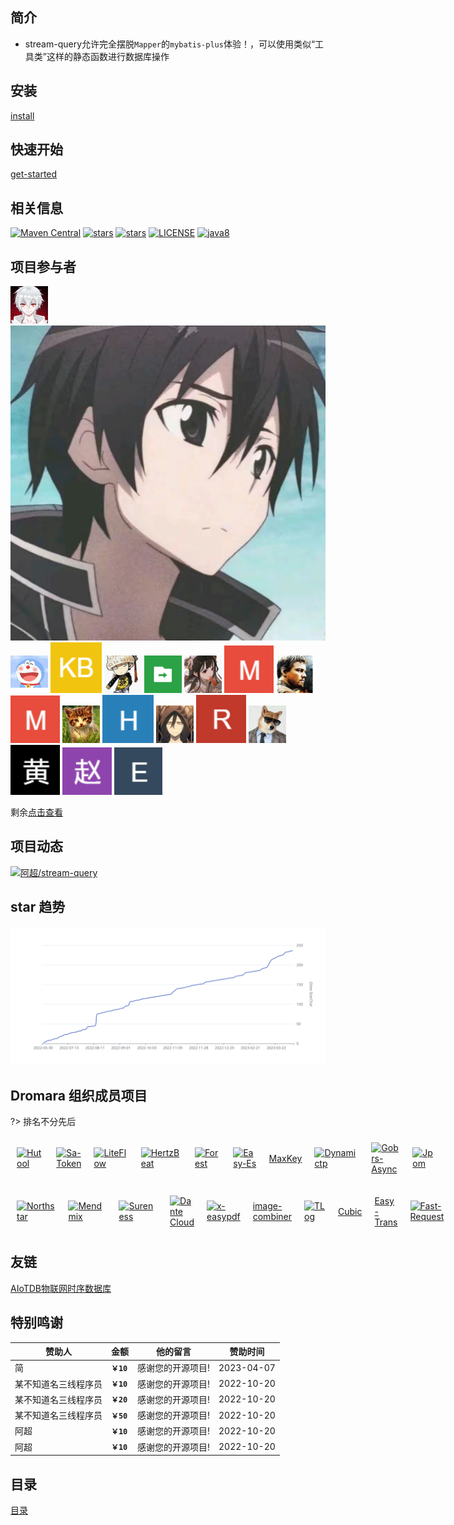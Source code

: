 ## 简介

- stream-query允许完全摆脱`Mapper`的`mybatis-plus`体验！，可以使用类似“工具类”这样的静态函数进行数据库操作

## 安装

[install](/docs/install.md ':include')

## 快速开始

[get-started](/docs/get-started.md ':include')

## 相关信息

[![Maven Central](https://img.shields.io/maven-central/v/org.dromara.stream-query/stream-query.svg?label=Maven%20Central)](https://search.maven.org/artifact/org.dromara.stream-query/stream-query)
[![stars](https://gitee.com/dromara/stream-query/badge/star.svg)](https://gitee.com/dromara/stream-query)
[![stars](https://img.shields.io/github/stars/dromara/stream-query.svg?style=social)](https://github.com/dromara/stream-query)
[![LICENSE](https://img.shields.io/badge/license-Apache%202-blue)](https://github.com/dromara/stream-query/blob/master/LICENSE)
[![java8](https://img.shields.io/badge/java-8+-blue)](https://docs.oracle.com/javase/8/docs/)

## 项目参与者

[![logo](/static/img/VampireAchao.png ':class=round :size=50  :alt=阿超')](https://gitee.com/VampireAchao )
[![logo](/static/img/ZVerify.png ':class=round :size=50  :alt=瓷瓷瓷瓷瓷仔')](https://gitee.com/ZVerify )
[![logo](/static/img/Looo.png ':class=round :size=50  :alt=Looo')](https://gitee.com/yangzhihong )
[![logo](/static/img/kongbai.png ':class=round :size=50  :alt=kong bai')](https://gitee.com/github-bot )
[![logo](/static/img/handy.png ':class=round :size=50  :alt=handy')](https://gitee.com/handy-git )
[![logo](/static/img/Javaer.png ':class=round :size=50  :alt=javaer')](https://gitee.com/xingxichen )
[![logo](/static/img/CherryRum.png ':class=round :size=50  :alt=CherryRum')](https://gitee.com/henan_is_unique_oldletter )
[![logo](/static/img/mawang.png ':class=round :size=50  :alt=mawang')](https://gitee.com/huangyoupeng )
[![logo](/static/img/qimadezuopin.png ':class=round :size=50  :alt=齐马的作品')](https://gitee.com/zimablue )
[![logo](/static/img/mawang.png ':class=round :size=50  :alt=meijiall')](https://gitee.com/chlwmj )
[![logo](/static/img/adeng.png ':class=round :size=50  :alt=adeng')](https://gitee.com/HiAscend )
[![logo](/static/img/Hwwwww.png ':class=round :size=50  :alt=hwwwww')](https://gitee.com/hwwwww )
[![logo](/static/img/moli.png ':class=round :size=50  :alt=沫离')](https://gitee.com/oldx )
[![logo](/static/img/Rain.png ':class=round :size=50  :alt=Rain')](https://gitee.com/hfruiyun )
[![logo](/static/img/yangdaxia.png ':class=round :size=50  :alt=杨大侠')](https://gitee.com/kotiger )
[![logo](/static/img/huangkaicheng.png ':class=round :size=50  :alt=黄凯成')](https://gitee.com/eleven716 )
[![logo](/static/img/zhaojiafan.png ':class=round :size=50  :alt=赵佳帆')](https://gitee.com/zjfDemo_admin )
[![logo](/static/img/emptypoint.png ':class=round :size=50  :alt=emptypoint')](https://gitee.com/emptypoint )

剩余[点击查看](https://gitee.com/dromara/stream-query/contributors)

## 项目动态

[![阿超/stream-query](https://gitee.com/dromara/stream-query/widgets/widget_card.svg?colors=4183c4,ffffff,ffffff,e3e9ed,666666,9b9b9b)](https://gitee.com/dromara/stream-query)

## star 趋势

[![点击进入Gitee仓库](static/img/chart.svg)](https://gitee.com/dromara/stream-query)

## Dromara 组织成员项目

?> 排名不分先后

<div class="docsDromara">

[![Hutool](https://plus.hutool.cn/images/hutool.svg ':class=dromaraLogo')](http://hutool.cn/ 'Hutool: A set of tools that keep Java sweet.')
[![Sa-Token](https://sa-token.cc/logo.png ':class=dromaraLogo')](https://sa-token.cc/ 'Sa-Token: 一个轻量级 java 权限认证框架，让鉴权变得简单、优雅！')
[![LiteFlow](https://liteflow.yomahub.com/img/logo.png ':class=dromaraLogo')](https://liteflow.yomahub.com 'LiteFlow: 轻量，快速，稳定可编排的组件式规则引擎')
[![HertzBeat](https://hertzbeat.com/img/tancloud-logo.svg ':class=dromaraLogo')](https://hertzbeat.com/ 'HertzBeat: 易用友好的开源实时监控系统')
[![Forest](https://forest.dtflyx.com/img/logo.png ':class=dromaraLogo')](https://forest.dtflyx.com/ 'Forest: 声明式HTTP客户端框架，减轻您的开发负担')
[![Easy-Es](https://www.easy-es.cn/img/logo.png ':class=dromaraLogo')](https://www.easy-es.cn/ 'Easy-Es: 傻瓜级ElasticSearch搜索引擎ORM框架')
[MaxKey](https://maxkey.top 'MaxKey: 业界领先的身份管理和认证产品')
[![Dynamictp](https://dynamictp.cn/logo.png ':class=dromaraLogo')](https://dynamictp.cn/ 'Dynamictp: 基于配置中心的轻量级动态可监控线程池')
[![Gobrs-Async](https://async.sizegang.cn/img/logo.png ':class=dromaraLogo')](https://async.sizegang.cn/ 'Gobrs-Async: 高性能多线程并发编程与动态编排框架')
[![Jpom](https://jpom.top/images/jpom_logo.png ':class=dromaraLogo')](https://jpom.top/ 'Jpom: 简而轻的低侵入式在线构建、自动部署、日常运维、项目监控软件')

</div>

<div class="docsDromara">

[![Northstar](https://www.quantit.tech/assets/logo.svg ':class=dromaraLogo')](https://www.quantit.tech/ 'Northstar: 致力于降低量化交易门槛的程序化交易系统')
[![Mendmix](https://www.jeesuite.com/assets/logo.png ':class=dromaraLogo')](https://www.jeesuite.com/ 'Mendmix: 开源分布式云原生架构一站式解决方案')
[![Sureness](https://cdn.jsdelivr.net/gh/usthe/sureness@gh-pages/img/icon128.svg ':class=dromaraLogo')](https://su.usthe.com/ 'Sureness: Focus on Protection of API')
[![Dante Cloud](https://www.herodotus.cn/logo.png ':class=dromaraLogo')](https://www.herodotus.cn/ 'Dante Cloud: 简洁优雅 · 稳定高效 | 宁静致远 · 精益求精')
[![x-easypdf](https://www.x-easypdf.cn/logo.png ':class=dromaraLogo')](https://www.x-easypdf.cn/ 'x-easypdf: 一个用搭积木的方式构建pdf的框架')
[image-combiner](http://dromara.gitee.io/image-combiner 'image-combiner: 专门用于图片合成的工具')
[![TLog](https://tlog.yomahub.com/img/logo.png ':class=dromaraLogo')](https://tlog.yomahub.com/ 'TLog: 轻量级的分布式日志标记追踪神器')
[Cubic](https://cubic.jiagoujishu.com/ 'Cubic: 一站式问题分析解决平台')
[Easy-Trans](http://easy-trans.fhs-opensource.top/ 'Easy-Trans: 一个注解搞定数据翻译,减少30%SQL代码量')
[![Fast-Request](https://dromara.gitee.io/fast-request/img/logo/logo.svg ':class=dromaraLogo')](https://dromara.gitee.io/fast-request/ 'Fast-Request: 为简化调试API而生')

</div>

<style>
.docsDromara > p{
    display:flex;
    align-items: center;
}
.docsDromara > p > a{
    margin: 10px;
}
.dromaraLogo{
    width: 10vw;
}
</style>

## 友链

[AIoTDB物联网时序数据库](https://786744873.github.io/aiotdb/#/docs/02-core 'AIoTDB物联网时序数据库')

## 特别鸣谢

| 赞助人        | 金额        | 他的留言      | 赞助时间       |
|------------|-----------|-----------|------------|
| 简          | **`￥10`** | 感谢您的开源项目! | 2023-04-07 |
| 某不知道名三线程序员 | **`￥10`** | 感谢您的开源项目! | 2022-10-20 |
| 某不知道名三线程序员 | **`￥20`** | 感谢您的开源项目! | 2022-10-20 |
| 某不知道名三线程序员 | **`￥50`** | 感谢您的开源项目! | 2022-10-20 |
| 阿超         | **`￥10`** | 感谢您的开源项目! | 2022-10-20 |
| 阿超         | **`￥10`** | 感谢您的开源项目! | 2022-10-20 |

## 目录

[目录](_sidebar.md ':include')


